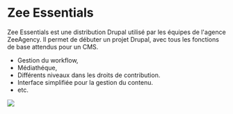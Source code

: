 Zee Essentials
==============

Zee Essentials est une distribution Drupal utilisé par les équipes de l'agence ZeeAgency.
Il permet de débuter un projet Drupal, avec tous les fonctions de base attendus pour un CMS.

- Gestion du workflow,
- Médiathéque,
- Différents niveaux dans les droits de contribution.
- Interface simplifiée pour la gestion du contenu.
- etc.

![](https://dl.dropboxusercontent.com/u/17091715/ZeeEssentials-Logo.jpg)
